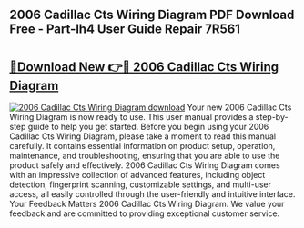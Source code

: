 ## 2006 Cadillac Cts Wiring Diagram PDF Download Free - Part-lh4 User Guide Repair 7R561

# <h2><a href="http://dfltc5q.blite.top/?on=2006+Cadillac+Cts+Wiring+Diagram">🔗Download New 👉🔴 2006 Cadillac Cts Wiring Diagram</a></h2>

[![2006 Cadillac Cts Wiring Diagram download](https://i.imgur.com/lujVjoI.png)](http://dfltc5q.blite.top/?on=2006+Cadillac+Cts+Wiring+Diagram)
Your new 2006 Cadillac Cts Wiring Diagram is now ready to use. This user manual provides a step-by-step guide to help you get started. Before you begin using your 2006 Cadillac Cts Wiring Diagram, please take a moment to read this manual carefully. It contains essential information on product setup, operation, maintenance, and troubleshooting, ensuring that you are able to use the product safely and effectively. 2006 Cadillac Cts Wiring Diagram comes with an impressive collection of advanced features, including object detection, fingerprint scanning, customizable settings, and multi-user access, all easily controlled through the user-friendly and intuitive interface. Your Feedback Matters 2006 Cadillac Cts Wiring Diagram. We value your feedback and are committed to providing exceptional customer service.
